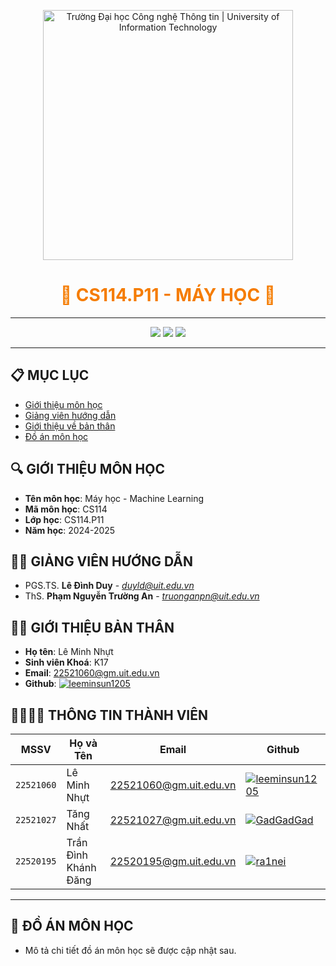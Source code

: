 <!-- Banner -->
<p align="center">
  <a href="https://www.uit.edu.vn/" title="Trường Đại học Công nghệ Thông tin" style="border: none;">
    <img src="https://i.imgur.com/WmMnSRt.png" alt="Trường Đại học Công nghệ Thông tin | University of Information Technology" width="400">
  </a>
</p>

<h1 align="center" style="color: #f57c00;"><b>📘 CS114.P11 - MÁY HỌC 📘</b></h1>

<hr>

<!-- Badge -->
<p align="center">
  <img src="https://img.shields.io/badge/Machine%20Learning-CS114-blueviolet?style=for-the-badge">
  <img src="https://img.shields.io/badge/UIT-2024--2025-lightblue?style=for-the-badge">
  <img src="https://img.shields.io/badge/Team-CS114CS114%20Squad-green?style=for-the-badge">
</p>

<hr>

## 📋 MỤC LỤC
- [Giới thiệu môn học](#gioithieumonhoc)
- [Giảng viên hướng dẫn](#giangvien)
- [Giới thiệu về bản thân](#banthan)
- [Đồ án môn học](#doan)

## 🔍 GIỚI THIỆU MÔN HỌC
<a name ='gioithieumonhoc'></a>

- **Tên môn học**: Máy học - Machine Learning
- **Mã môn học**: CS114
- **Lớp học**: CS114.P11
- **Năm học**: 2024-2025

## 🧑‍🏫 GIẢNG VIÊN HƯỚNG DẪN
<a name="giangvien"></a>

- PGS.TS. **Lê Đình Duy** - *duyld@uit.edu.vn*
- ThS. **Phạm Nguyễn Trường An** - *truonganpn@uit.edu.vn*

## 🧑‍💻 GIỚI THIỆU BẢN THÂN
<a name="banthan"></a>

- **Họ tên**: Lê Minh Nhựt
- **Sinh viên Khoá**: K17
- **Email**: 22521060@gm.uit.edu.vn
- **Github**: [![leeminsun1205](https://img.shields.io/badge/leeminsun1205-%2324292f.svg?style=flat-square&logo=github)](https://github.com/leeminsun1205)

## 👨‍👩‍👧‍👦 THÔNG TIN THÀNH VIÊN

| MSSV       | Họ và Tên          | Email                   | Github                                                                                                                      |
| ---------- | ------------------ | ----------------------- | --------------------------------------------------------------------------------------------------------------------------- |
| `22521060` | Lê Minh Nhựt        | 22521060@gm.uit.edu.vn   | [![leeminsun1205](https://img.shields.io/badge/leeminsun1205-%2324292f.svg?style=flat-square&logo=github)](https://github.com/leeminsun1205) |
| `22521027` | Tăng Nhất           | 22521027@gm.uit.edu.vn   | [![GadGadGad](https://img.shields.io/badge/GadGadGad-%2324292f.svg?style=flat-square&logo=github)](https://github.com/GadGadGad) |
| `22520195` | Trần Đình Khánh Đăng | 22520195@gm.uit.edu.vn   | [![ra1nei](https://img.shields.io/badge/ra1nei-%2324292f.svg?style=flat-square&logo=github)](https://github.com/ra1nei) |

<hr>

## 🎯 ĐỒ ÁN MÔN HỌC
<a name="doan"></a>
- Mô tả chi tiết đồ án môn học sẽ được cập nhật sau.
